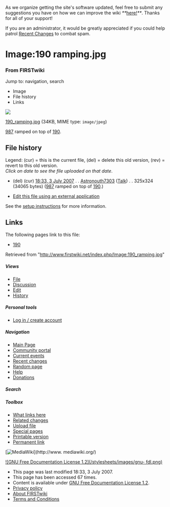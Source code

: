 As we organize getting the site's software updated, feel free to submit any
suggestions you have on how we can improve the wiki
_**_[here!](/index.php/User:Hallry/Suggestions "User:Hallry/Suggestions"
)_**_. Thanks for all of your support!

If you are an administrator, it would be greatly appreciated if you could help
patrol [Recent Changes](/index.php/Special:Recentchanges
"Special:Recentchanges" ) to combat spam.

# Image:190 ramping.jpg

### From FIRSTwiki

Jump to: navigation, search

  * Image
  * File history
  * Links

![](/media/0/0d/190_ramping.jpg)

[190_ramping.jpg](/media/0/0d/190_ramping.jpg "190 ramping.jpg" ) (34KB, MIME
type: `image/jpeg`)

[987](/index.php/987 "987" ) ramped on top of [190](/index.php/190 "190" ).

## File history

Legend: (cur) = this is the current file, (del) = delete this old version,
(rev) = revert to this old version.  
_Click on date to see the file uploaded on that date_.

  * (del) (cur) [18:33, 3 July 2007](/media/0/0d/190_ramping.jpg "/media/0/0d/190 ramping.jpg" ) . . [Astronouth7303](/index.php/User:Astronouth7303 "User:Astronouth7303" ) ([Talk](/index.php/User_talk:Astronouth7303 "User talk:Astronouth7303" )) . . 325x324 (34065 bytes) ([987](/index.php/987 "987" ) ramped on top of [190](/index.php/190 "190" ).)
  

  * [Edit this file using an external application](/index.php?title=Image:190_ramping.jpg&action=edit&externaledit=true&mode=file "Image:190 ramping.jpg" )

See the [setup
instructions](http://meta.wikimedia.org/wiki/Help:External_editors
"http://meta.wikimedia.org/wiki/Help:External_editors" ) for more information.

## Links

The following pages link to this file:

  * [190](/index.php/190 "190" )

Retrieved from "<http://www.firstwiki.net/index.php/Image:190_ramping.jpg>"

##### Views

  * [File](/index.php/Image:190_ramping.jpg)
  * [Discussion](/index.php?title=Image_talk:190_ramping.jpg&action=edit)
  * [Edit](/index.php?title=Image:190_ramping.jpg&action=edit)
  * [History](/index.php?title=Image:190_ramping.jpg&action=history)

##### Personal tools

  * [Log in / create account](/index.php?title=Special:Userlogin&returnto=Image:190_ramping.jpg)

[](/index.php/Main_Page "Main Page" )

##### Navigation

  * [Main Page](/index.php/Main_Page)
  * [Community portal](/index.php/FIRSTwiki:Community_portal)
  * [Current events](/index.php/Current_events)
  * [Recent changes](/index.php/Special:Recentchanges)
  * [Random page](/index.php/Special:Random)
  * [Help](/index.php/FIRSTwiki:Help)
  * [Donations](/index.php/FIRSTwiki:Site_support)

##### Search



##### Toolbox

  * [What links here](/index.php/Special:Whatlinkshere/Image:190_ramping.jpg)
  * [Related changes](/index.php/Special:Recentchangeslinked/Image:190_ramping.jpg)
  * [Upload file](/index.php/Special:Upload)
  * [Special pages](/index.php/Special:Specialpages)
  * [Printable version](/index.php?title=Image:190_ramping.jpg&printable=yes)
  * [Permanent link](/index.php?title=Image:190_ramping.jpg&oldid=61714)

[![MediaWiki](/skins/common/images/poweredby_mediawiki_88x31.png)](http://www.
mediawiki.org/)

[![GNU Free Documentation License 1.2](/stylesheets/images/gnu-
fdl.png)](http://www.gnu.org/copyleft/fdl.html)

  * This page was last modified 18:33, 3 July 2007.
  * This page has been accessed 67 times.
  * Content is available under [GNU Free Documentation License 1.2](http://www.gnu.org/copyleft/fdl.html "http://www.gnu.org/copyleft/fdl.html" ).
  * [Privacy policy](/index.php/FIRSTwiki:Privacy_policy "FIRSTwiki:Privacy policy" )
  * [About FIRSTwiki](/index.php/FIRSTwiki:About "FIRSTwiki:About" )
  * [Terms and Conditions](/index.php/FIRSTwiki:Terms_and_conditions "FIRSTwiki:Terms and conditions" )

